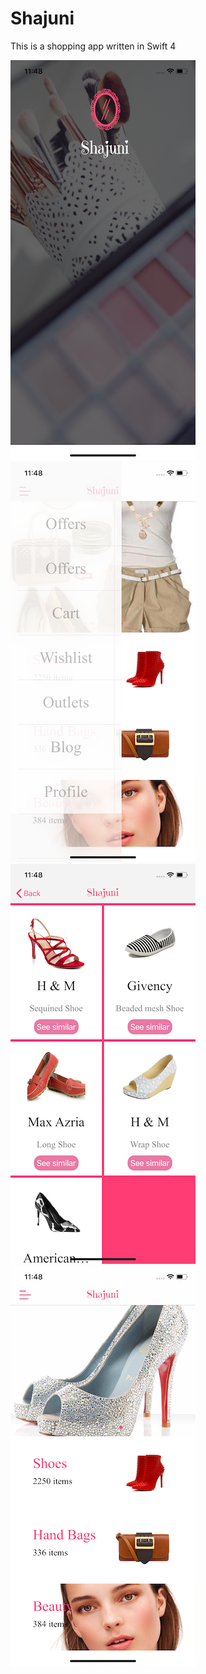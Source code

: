 # Shajuni

This is a shopping app written in Swift 4

![ScreenShot1](https://github.com/nasim-ahmed/Shajuni/blob/master/screen1.png) ![ScreenShot1](https://github.com/nasim-ahmed/Shajuni/blob/master/screen2.png) ![ScreenShot1](https://github.com/nasim-ahmed/Shajuni/blob/master/screen3.png) ![ScreenShot1](https://github.com/nasim-ahmed/Shajuni/blob/master/screen4.png)
